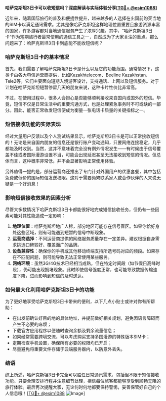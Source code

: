 **哈萨克斯坦3日卡可以收短信吗？深度解读与实际体验分享[[TG💪+ @esim1088](https://t.me/s/esim1088)]**

近年来，随着国际旅行的普及和便捷性提升，越来越多的人选择在出国前购买当地的SIM卡以满足通讯需求。尤其是像哈萨克斯坦这样地理位置重要且旅游资源丰富的国家，许多游客都对当地通信服务产生了浓厚兴趣。其中，“哈萨克斯坦3日卡”作为短期旅行者最常使用的通信工具之一，自然成为了大家关注的重点。那么问题来了：哈萨克斯坦3日卡到底能不能收短信呢？

### 哈萨克斯坦3日卡的基本情况

首先，我们需要了解哈萨克斯坦3日卡是什么以及它的功能范围。通常情况下，这类卡由各大电信运营商提供，比如Kazakhtelecom、Beeline Kazakhstan、Tele2等。它们主要面向短期入境游客设计，支持通话、上网以及短信服务。对于计划在哈萨克斯坦短暂停留几天的朋友来说，这种卡片性价比非常高。

不过，在使用过程中，很多人会担心是否能够顺利接收来自国内或国外的短信。毕竟，短信不仅是日常生活中的重要沟通方式，也是处理紧急事务时不可或缺的一部分。因此，能否正常收发短信便成为衡量一张电话卡质量的关键指标之一。

### 短信接收功能的实际表现

经过大量用户反馈以及个人测试结果显示，哈萨克斯坦3日卡是可以正常接收短信的！无论是来自国内朋友的信息还是银行账户变动通知，只要网络连接稳定，几乎都能及时收到。当然，这并不意味着完全没有例外情况发生——有时候由于信号覆盖不佳或者国际漫游设置不当，可能会出现延迟甚至无法接收到短信的情况。但总体而言，这种概率非常低，并不会显著影响正常使用体验。

另外值得一提的是，部分运营商还推出了专门针对外国用户的优惠套餐，其中包括免费或低价的国际短信发送权限。这对于需要频繁联系家人或合作伙伴的人来说无疑是一个好消息！

### 影响短信接收效果的因素分析

尽管大多数情况下哈萨克斯坦3日卡都能很好地完成短信接收任务，但仍有一些因素可能对其性能造成一定影响：

1. **地理位置**：哈萨克斯坦地广人稀，部分地区可能存在信号盲区。如果你恰好身处这些区域，则有可能遇到短暂的信号中断现象。
2. **运营商选择**：不同运营商提供的网络服务质量存在一定差异。建议根据自身需求挑选口碑较好、覆盖面广的品牌。
3. **设备兼容性**：确保你的手机或其他移动终端支持所选号码对应的频段。如果存在不匹配问题，则可能导致无法正常使用某些服务。
4. **网络环境**：虽然3G/4G技术已经相当成熟，但在特定时间段（如节假日高峰时段），仍可能出现拥堵现象。此时即使信号强度正常，也可能导致数据传输速度下降，进而影响到短信的及时送达。

### 如何最大化利用哈萨克斯坦3日卡的功能

为了更好地享受哈萨克斯坦3日卡带来的便利，以下几点小贴士或许对你有所帮助：

- 在出发前确认好目的地的具体地址，并提前做好相关规划，避免因语言障碍而产生不必要的麻烦；
- 下载官方应用程序以便随时查询余额及剩余流量信息；
- 如果经常需要跨境交流，可以考虑购买支持多国漫游的特殊版本SIM卡；
- 定期检查手机设置，确保所有必要的权限均已开启；
- 尽量避免将重要文件存储于云端服务器内，以防意外丢失。

### 结语

综上所述，哈萨克斯坦3日卡完全可以胜任日常通讯需求，包括但不限于短信接收功能。只要合理安排行程并注意细节处理，相信每位旅客都能够享受到顺畅无阻的旅行体验。最后再次提醒大家，无论何时何地都要保持警惕，妥善保管好自己的个人信息哦！[[TG💪+ @esim1088](https://t.me/s/esim1088) ![Image](https://i.postimg.cc/4NQfJmqS/Snipaste-2025-05-13-00-14-12.png)]